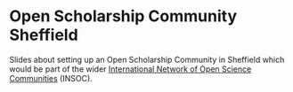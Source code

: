 # Open Scholarship Community Sheffield

Slides about setting up an Open Scholarship Community in Sheffield which would be part of the wider [International
Network of Open Science Communities](https://osc-international.com) (INSOC).
